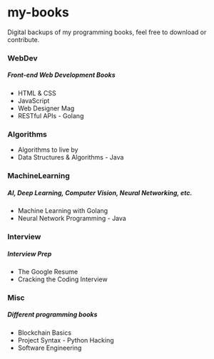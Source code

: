 # my-books
Digital backups of my programming books, feel free to download or contribute.

<h3>WebDev</h3>
<h5>Front-end Web Development Books</h5>
<ul>
	<li>HTML & CSS</li>
	<li>JavaScript</li>
	<li>Web Designer Mag</li>
	<li>RESTful APIs - Golang</li>
</ul>

<h3>Algorithms</h3>
<ul>
	<li>Algorithms to live by</li>
	<li>Data Structures & Algorithms - Java</li>
</ul>

<h3>MachineLearning</h3>
<h5>AI, Deep Learning, Computer Vision, Neural Networking, etc.</h5>
<ul>
	<li>Machine Learning with Golang</li>
	<li>Neural Network Programming - Java</li>
</ul>

<h3>Interview</h3>
<h5>Interview Prep</h5>
<ul>
	<li>The Google Resume</li>
	<li>Cracking the Coding Interview</li>
</ul>

<h3>Misc</h3>
<h5>Different programming books</h5>
<ul>
	<li>Blockchain Basics</li>
	<li>Project Syntax - Python Hacking</li>
	<li>Software Engineering</li>
</ul>
